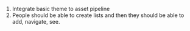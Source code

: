 1. Integrate basic theme to asset pipeline
2. People should be able to create lists and then they should be able to add, navigate, see.